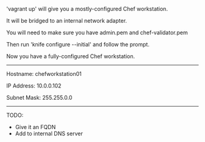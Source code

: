 'vagrant up' will give you a mostly-configured Chef workstation.

It will be bridged to an internal network adapter.

You will need to make sure you have admin.pem and chef-validator.pem

Then run 'knife configure --initial' and follow the prompt.

Now you have a fully-configured Chef workstation.

---

Hostname: chefworkstation01

IP Address: 10.0.0.102

Subnet Mask: 255.255.0.0

---

TODO:
- Give it an FQDN
- Add to internal DNS server
